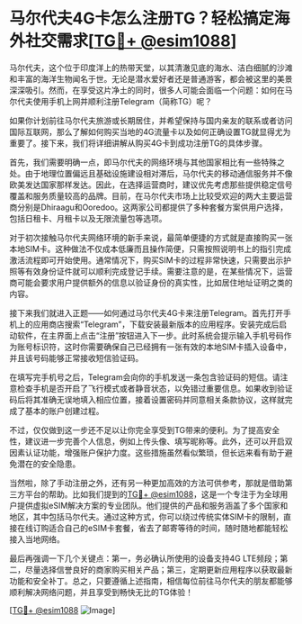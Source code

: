 # 马尔代夫4G卡怎么注册TG？轻松搞定海外社交需求[[TG💪+ @esim1088](https://t.me/s/esim1088)]

马尔代夫，这个位于印度洋上的热带天堂，以其清澈见底的海水、洁白细腻的沙滩和丰富的海洋生物闻名于世。无论是潜水爱好者还是普通游客，都会被这里的美景深深吸引。然而，在享受这片净土的同时，很多人可能会面临一个问题：如何在马尔代夫使用手机上网并顺利注册Telegram（简称TG）呢？

如果你计划前往马尔代夫旅游或长期居住，并希望保持与国内亲友的联系或者访问国际互联网，那么了解如何购买当地的4G流量卡以及如何正确设置TG就显得尤为重要了。接下来，我们将详细讲解从购买4G卡到成功注册TG的具体步骤。

首先，我们需要明确一点，即马尔代夫的网络环境与其他国家相比有一些特殊之处。由于地理位置偏远且基础设施建设相对滞后，马尔代夫的移动通信服务并不像欧美发达国家那样发达。因此，在选择运营商时，建议优先考虑那些提供稳定信号覆盖和服务质量较高的品牌。目前，在马尔代夫市场上比较受欢迎的两大主要运营商分别是Dhiraagu和Ooredoo。这两家公司都提供了多种套餐方案供用户选择，包括日租卡、月租卡以及无限流量包等选项。

对于初次接触马尔代夫网络环境的新手来说，最简单便捷的方式就是直接购买一张本地SIM卡。这种做法不仅成本低廉而且操作简便，只需按照说明书上的指引完成激活流程即可开始使用。通常情况下，购买SIM卡的过程非常快速，只需要出示护照等有效身份证件就可以顺利完成登记手续。需要注意的是，在某些情况下，运营商可能会要求用户提供额外的信息以验证身份的真实性，比如居住地址证明之类的内容。

接下来我们就进入正题——如何通过马尔代夫4G卡来注册Telegram。首先打开手机上的应用商店搜索“Telegram”，下载安装最新版本的应用程序。安装完成后启动软件，在主界面上点击“注册”按钮进入下一步。此时系统会提示输入手机号码作为账号标识符，这时你需要确保自己已经拥有一张有效的本地SIM卡插入设备中，并且该号码能够正常接收短信验证码。

在填写完手机号之后，Telegram会向你的手机发送一条包含验证码的短信。请注意检查手机是否开启了飞行模式或者静音状态，以免错过重要信息。如果收到验证码后将其准确无误地填入相应位置，接着设置密码并同意相关条款协议，这样就完成了基本的账户创建过程。

不过，仅仅做到这一步还不足以让你完全享受到TG带来的便利。为了提高安全性，建议进一步完善个人信息，例如上传头像、填写昵称等。此外，还可以开启双因素认证功能，增强账户保护力度。这些措施虽然看似繁琐，但长远来看有助于避免潜在的安全隐患。

当然啦，除了手动注册之外，还有另一种更加高效的方法可供参考，那就是借助第三方平台的帮助。比如我们提到的[TG💪+ @esim1088](https://t.me/s/esim1088)，这是一个专注于为全球用户提供虚拟eSIM解决方案的专业团队。他们提供的产品和服务涵盖了多个国家和地区，其中包括马尔代夫。通过这种方式，你可以绕过传统实体SIM卡的限制，直接在线订购适合自己的eSIM卡套餐，省去了邮寄等待的时间，随时随地都能轻松接入当地网络。

最后再强调一下几个关键点：第一，务必确认所使用的设备支持4G LTE频段；第二，尽量选择信誉良好的商家购买相关产品；第三，定期更新应用程序以获取最新功能和安全补丁。总之，只要遵循上述指南，相信每位前往马尔代夫的朋友都能够顺利解决网络问题，并且享受到畅快无比的TG体验！

[[TG💪+ @esim1088](https://t.me/s/esim1088) ![Image](https://i.postimg.cc/4NQfJmqS/Snipaste-2025-05-13-00-14-12.png)]